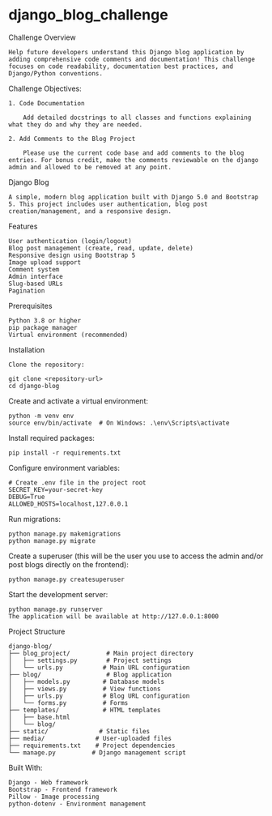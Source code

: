 # django_blog_challenge

Challenge Overview

    Help future developers understand this Django blog application by adding comprehensive code comments and documentation! This challenge focuses on code readability, documentation best practices, and Django/Python conventions.

Challenge Objectives:

    1. Code Documentation

        Add detailed docstrings to all classes and functions explaining what they do and why they are needed.

    2. Add Comments to the Blog Project

        Please use the current code base and add comments to the blog entries. For bonus credit, make the comments reviewable on the django admin and allowed to be removed at any point. 

Django Blog

    A simple, modern blog application built with Django 5.0 and Bootstrap 5. This project includes user authentication, blog post creation/management, and a responsive design.

Features

    User authentication (login/logout)
    Blog post management (create, read, update, delete)
    Responsive design using Bootstrap 5
    Image upload support
    Comment system
    Admin interface
    Slug-based URLs
    Pagination

Prerequisites

    Python 3.8 or higher
    pip package manager
    Virtual environment (recommended)

Installation

    Clone the repository:

    git clone <repository-url>
    cd django-blog

Create and activate a virtual environment:

    python -m venv env
    source env/bin/activate  # On Windows: .\env\Scripts\activate

Install required packages:

    pip install -r requirements.txt

Configure environment variables:

    # Create .env file in the project root
    SECRET_KEY=your-secret-key
    DEBUG=True
    ALLOWED_HOSTS=localhost,127.0.0.1

Run migrations:

    python manage.py makemigrations
    python manage.py migrate

Create a superuser (this will be the user you use to access the admin and/or post blogs directly on the frontend):

    python manage.py createsuperuser

Start the development server:

    python manage.py runserver
    The application will be available at http://127.0.0.1:8000

Project Structure

    django-blog/
    ├── blog_project/          # Main project directory
    │   ├── settings.py        # Project settings
    │   └── urls.py           # Main URL configuration
    ├── blog/                  # Blog application
    │   ├── models.py         # Database models
    │   ├── views.py          # View functions
    │   ├── urls.py           # Blog URL configuration
    │   └── forms.py          # Forms
    ├── templates/            # HTML templates
    │   ├── base.html
    │   └── blog/
    ├── static/              # Static files
    ├── media/              # User-uploaded files
    ├── requirements.txt    # Project dependencies
    └── manage.py          # Django management script

Built With:

    Django - Web framework
    Bootstrap - Frontend framework
    Pillow - Image processing
    python-dotenv - Environment management

